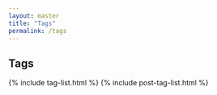 ```yaml
---
layout: master
title: "Tags"
permalink: /tags
---
```


<h2>Tags</h2>
{% include tag-list.html %}
{% include post-tag-list.html %}
